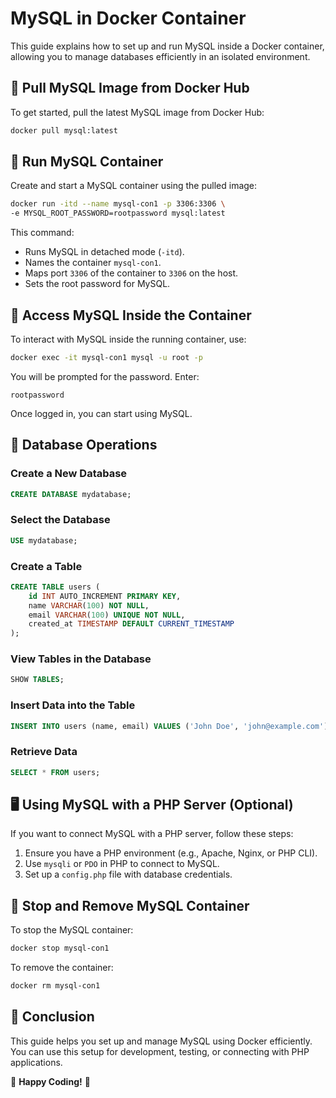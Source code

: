 # MySQL in Docker Container

This guide explains how to set up and run MySQL inside a Docker container, allowing you to manage databases efficiently in an isolated environment.

## 🚀 Pull MySQL Image from Docker Hub
To get started, pull the latest MySQL image from Docker Hub:
```bash
docker pull mysql:latest
```

## 🐳 Run MySQL Container
Create and start a MySQL container using the pulled image:
```bash
docker run -itd --name mysql-con1 -p 3306:3306 \
-e MYSQL_ROOT_PASSWORD=rootpassword mysql:latest
```
This command:
- Runs MySQL in detached mode (`-itd`).
- Names the container `mysql-con1`.
- Maps port `3306` of the container to `3306` on the host.
- Sets the root password for MySQL.

## 🔗 Access MySQL Inside the Container
To interact with MySQL inside the running container, use:
```bash
docker exec -it mysql-con1 mysql -u root -p
```
You will be prompted for the password. Enter:
```
rootpassword
```
Once logged in, you can start using MySQL.

## 📂 Database Operations
### Create a New Database
```sql
CREATE DATABASE mydatabase;
```

### Select the Database
```sql
USE mydatabase;
```

### Create a Table
```sql
CREATE TABLE users (
    id INT AUTO_INCREMENT PRIMARY KEY,
    name VARCHAR(100) NOT NULL,
    email VARCHAR(100) UNIQUE NOT NULL,
    created_at TIMESTAMP DEFAULT CURRENT_TIMESTAMP
);
```

### View Tables in the Database
```sql
SHOW TABLES;
```

### Insert Data into the Table
```sql
INSERT INTO users (name, email) VALUES ('John Doe', 'john@example.com');
```

### Retrieve Data
```sql
SELECT * FROM users;
```

## 🖥️ Using MySQL with a PHP Server (Optional)
If you want to connect MySQL with a PHP server, follow these steps:
1. Ensure you have a PHP environment (e.g., Apache, Nginx, or PHP CLI).
2. Use `mysqli` or `PDO` in PHP to connect to MySQL.
3. Set up a `config.php` file with database credentials.

## 🛑 Stop and Remove MySQL Container
To stop the MySQL container:
```bash
docker stop mysql-con1
```
To remove the container:
```bash
docker rm mysql-con1
```

## 📝 Conclusion
This guide helps you set up and manage MySQL using Docker efficiently. You can use this setup for development, testing, or connecting with PHP applications.

📌 **Happy Coding!** 🚀

